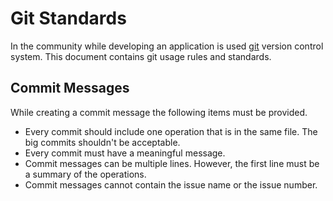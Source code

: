 # Git Standards

In the community while developing an application is used [git](https://git-scm.com/) version control system. This document contains git usage rules and standards.

## Commit Messages

While creating a commit message the following items must be provided.

- Every commit should include one operation that is in the same file. The big commits shouldn't be acceptable.
- Every commit must have a meaningful message.
- Commit messages can be multiple lines. However, the first line must be a summary of the operations.
- Commit messages cannot contain the issue name or the issue number.
